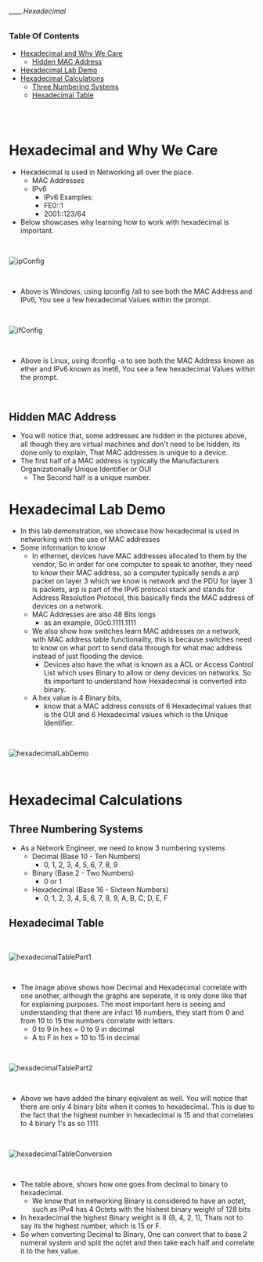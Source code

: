 ###### ____.Hexadecimal

<!-- Table Of Contents -->

### Table Of Contents
- [Hexadecimal and Why We Care](#)
    - [Hidden MAC Address](#)
- [Hexadecimal Lab Demo](#)
- [Hexadecimal Calculations](#)
    - [Three Numbering Systems](#)
    - [Hexadecimal Table](#)

<br>
<br>

# Hexadecimal and Why We Care
* Hexadecimal is used in Networking all over the place.
    * MAC Addresses
    * IPv6
        * IPv6 Examples:
        * FE0::1
        * 2001::123/64
* Below showcases why learning how to work with hexadecimal is important.
<br>

![ipConfig](./src/ipConfigHexadecimal.png)

<br>

* Above is Windows, using ipconfig /all to see both the MAC Address and IPv6, You see a few hexadecimal Values within the prompt.

<br>

![ifConfig](./src/ifConfigHexadecimal.png)

<br>

* Above is Linux, using ifconfig -a to see both the MAC Address known as ether and IPv6 known as inet6, You see a few hexadecimal Values within the prompt.

<br>

## Hidden MAC Address
* You will notice that, some addresses are hidden in the pictures above, all though they are virtual machines and don't need to be hidden, its done only to explain, That MAC addresses is unique to a device.
* The first half of a MAC address is typically the Manufacturers Organizationally Unique Identifier or OUI
    * The Second half is a unique number.

# Hexadecimal Lab Demo
* In this lab demonstration, we showcase how hexadecimal is used in networking with the use of MAC addresses
* Some information to know
    * In ethernet, devices have MAC addresses allocated to them by the vendor, So in order for one computer to speak to another, they need to know their MAC address, so a computer typically sends a arp packet on layer 3 which we know is network and the PDU for layer 3 is packets, arp is part of the IPv6 protocol stack and stands for Address Resolution Protocol, this basically finds the MAC address of devices on a network.
    * MAC Addresses are also 48 Bits longs
        * as an example, 00c0.1111.1111
    * We also show how switches learn MAC addresses on a network, with MAC address table functionailty, this is because switches need to know on what port to send data through for what mac address instead of just flooding the device. 
        * Devices also have the what is known as a ACL or Access Control List which uses Binary to allow or deny devices on networks. So its important to understand how Hexadecimal is converted into binary.
    * A hex value is 4 Binary bits, 
        * know that a MAC address consists of 6 Hexadecimal values that is the OUI and 6 Hexadecimal values which is the Unique Identifier.

<br>

![hexadecimalLabDemo](./src/hexadecimalLabDemo.gif "This showcasing hexadecimal and how it is incorporated in networking")

<br>

# Hexadecimal Calculations
## Three Numbering Systems
* As a Network Engineer, we need to know 3 numbering systems
     * Decimal (Base 10 - Ten Numbers)
        * 0, 1, 2, 3, 4, 5, 6, 7, 8, 9
    * Binary (Base 2 - Two Numbers)
        * 0 or 1
    * Hexadecimal (Base 16 - Sixteen Numbers)
        *  0, 1, 2, 3, 4, 5, 6, 7, 8, 9, A, B, C, D, E, F

## Hexadecimal Table

<br>

![hexadecimalTablePart1](./src/hexadecimalTablePart1.png)

<br>

* The image above shows how Decimal and Hexadecimal correlate with one another, although the graphs are seperate, it is only done like that for explaining purposes. The most important here is seeing and understanding that there are infact 16 numbers, they start from 0 and from 10 to 15 the numbers correlate with letters. 
    * 0 to 9 in hex = 0 to 9 in decimal
    * A to F in hex = 10 to 15 in decimal

<br>

![hexadecimalTablePart2](./src/hexadecimalTablePart2.png)

<br>

* Above we have added the binary eqivalent as well. You will notice that there are only 4 binary bits when it comes to hexadecimal. This is due to the fact that the highest number in hexadecimal is 15 and that correlates to 4 binary 1's as so 1111.

<br>

![hexadecimalTableConversion](./src/hexadecimalTableConversion.png)

<br>

* The table above, shows how one goes from decimal to binary to hexadecimal. 
    * We know that in networking Binary is considered to have an octet, such as IPv4 has 4 Octets with the hishest binary weight of 128 bits
* In hexadecimal the highest Binary weight is 8 (8, 4, 2, 1), Thats not to say its the highest number, which is 15 or F.
* So when converting Decimal to Binary, One can convert that to base 2 numeral system and split the octet and then take each half and correlate it to the hex value.

